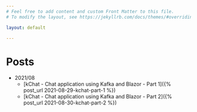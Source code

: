```yaml
---
# Feel free to add content and custom Front Matter to this file.
# To modify the layout, see https://jekyllrb.com/docs/themes/#overriding-theme-defaults

layout: default

---
```


# Posts

* 2021/08
  * [kChat - Chat application using Kafka and Blazor - Part 1]({% post_url 2021-08-29-kchat-part-1 %})
  * [kChat - Chat application using Kafka and Blazor - Part 2]({% post_url 2021-08-30-kchat-part-2 %})

